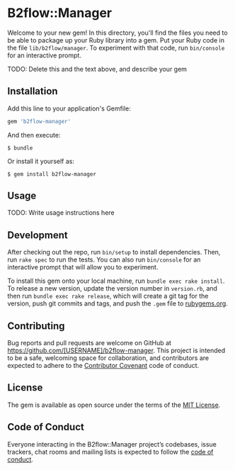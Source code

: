 # B2flow::Manager

Welcome to your new gem! In this directory, you'll find the files you need to be able to package up your Ruby library into a gem. Put your Ruby code in the file `lib/b2flow/manager`. To experiment with that code, run `bin/console` for an interactive prompt.

TODO: Delete this and the text above, and describe your gem

## Installation

Add this line to your application's Gemfile:

```ruby
gem 'b2flow-manager'
```

And then execute:

    $ bundle

Or install it yourself as:

    $ gem install b2flow-manager

## Usage

TODO: Write usage instructions here

## Development

After checking out the repo, run `bin/setup` to install dependencies. Then, run `rake spec` to run the tests. You can also run `bin/console` for an interactive prompt that will allow you to experiment.

To install this gem onto your local machine, run `bundle exec rake install`. To release a new version, update the version number in `version.rb`, and then run `bundle exec rake release`, which will create a git tag for the version, push git commits and tags, and push the `.gem` file to [rubygems.org](https://rubygems.org).

## Contributing

Bug reports and pull requests are welcome on GitHub at https://github.com/[USERNAME]/b2flow-manager. This project is intended to be a safe, welcoming space for collaboration, and contributors are expected to adhere to the [Contributor Covenant](http://contributor-covenant.org) code of conduct.

## License

The gem is available as open source under the terms of the [MIT License](https://opensource.org/licenses/MIT).

## Code of Conduct

Everyone interacting in the B2flow::Manager project’s codebases, issue trackers, chat rooms and mailing lists is expected to follow the [code of conduct](https://github.com/[USERNAME]/b2flow-manager/blob/master/CODE_OF_CONDUCT.md).
